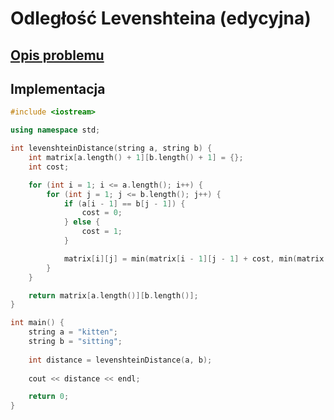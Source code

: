 # Odległość Levenshteina (edycyjna)

## [Opis problemu](../../../../algorithms/text/levenshtein-distance.md)


## Implementacja

```cpp linenums="1"
#include <iostream>

using namespace std;

int levenshteinDistance(string a, string b) {
    int matrix[a.length() + 1][b.length() + 1] = {};
    int cost;

    for (int i = 1; i <= a.length(); i++) {
        for (int j = 1; j <= b.length(); j++) {
            if (a[i - 1] == b[j - 1]) {
                cost = 0;
            } else {
                cost = 1;
            }

            matrix[i][j] = min(matrix[i - 1][j - 1] + cost, min(matrix[i - 1][j] + 1, matrix[i][j - 1] + 1));
        }
    }

    return matrix[a.length()][b.length()];
}

int main() {
    string a = "kitten";
    string b = "sitting";
    
    int distance = levenshteinDistance(a, b);
    
    cout << distance << endl;

    return 0;
}
```

